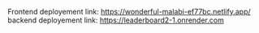 Frontend deployement link:  https://wonderful-malabi-ef77bc.netlify.app/
backend deployement link:  https://leaderboard2-1.onrender.com
